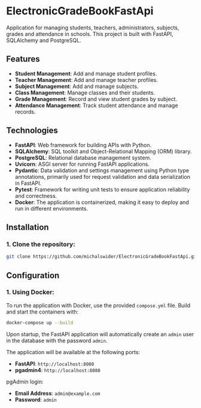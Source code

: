 # **ElectronicGradeBookFastApi**

Application for managing students, teachers, administrators, subjects, grades and attendance in schools. This project is built with FastAPI, SQLAlchemy and PostgreSQL.

## **Features**
- **Student Management**: Add and manage student profiles.
- **Teacher Management**: Add and manage teacher profiles.
- **Subject Management**: Add and manage subjects.
- **Class Management**: Manage classes and their students.
- **Grade Management**: Record and view student grades by subject.
- **Attendance Management**: Track student attendance and manage records.

## **Technologies**
- **FastAPI**: Web framework for building APIs with Python.
- **SQLAlchemy**: SQL toolkit and Object-Relational Mapping (ORM) library.
- **PostgreSQL**: Relational database management system.
- **Uvicorn**: ASGI server for running FastAPI applications.
- **Pydantic**: Data validation and settings management using Python type annotations, primarily used for request validation and data serialization in FastAPI.
- **Pytest**: Framework for writing unit tests to ensure application reliability and correctness.
- **Docker**: The application is containerized, making it easy to deploy and run in different environments.

## **Installation**

### **1. Clone the repository:**
   ```bash
   git clone https://github.com/michalswider/ElectronicGradeBookFastApi.git
   ```

## **Configuration**

### **1. Using Docker:**
To run the application with Docker, use the provided `compose.yml` file. Build and start the containers with:
   ```bash
   docker-compose up --build
   ```
Upon startup, the FastAPI application will automatically create an `admin` user in the database with the password `admin`.

The application will be available at the following ports:
- **FastAPI**: `http://localhost:8000`
- **pgadmin4**: `http://localhost:8080`

pgAdmin login:
- **Email Address**: `admin@example.com`
- **Password**: `admin`
